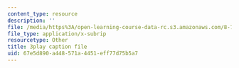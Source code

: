 ```yaml
---
content_type: resource
description: ''
file: /media/https%3A/open-learning-course-data-rc.s3.amazonaws.com/8-701-introduction-to-nuclear-and-particle-physics-fall-2020/67e5d890a448571a4451eff77d75b5a7_pCoDwHg5Vh8.srt
file_type: application/x-subrip
resourcetype: Other
title: 3play caption file
uid: 67e5d890-a448-571a-4451-eff77d75b5a7
---
```

